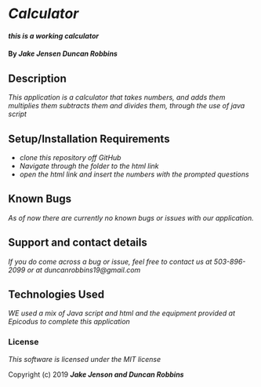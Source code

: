 # _Calculator_

#### _this is a working calculator_

#### By _**Jake Jensen Duncan Robbins**_

## Description

_This application is a calculator that takes numbers, and adds them multiplies them subtracts them and divides them, through the use of java script_

## Setup/Installation Requirements

* _clone this repository off GitHub_
* _Navigate through the folder to the html link_
* _open the html link and insert the numbers with the prompted questions_

## Known Bugs

_As of now there are currently no known bugs or issues with our application._

## Support and contact details

_If you do come across a bug or issue, feel free to contact us at 503-896-2099 or at duncanrobbins19@gmail.com_

## Technologies Used

_WE used a mix of Java script and html and the equipment provided at Epicodus to complete this application_

### License

*This software is licensed under the MIT license*

Copyright (c) 2019 **_Jake Jenson and Duncan Robbins_**

